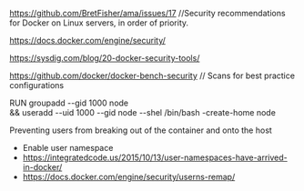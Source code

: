 https://github.com/BretFisher/ama/issues/17 //Security recommendations for Docker on Linux servers, in order of priority.

https://docs.docker.com/engine/security/

https://sysdig.com/blog/20-docker-security-tools/


https://github.com/docker/docker-bench-security // Scans for best practice configurations 

RUN groupadd --gid 1000 node \
    && useradd --uid 1000 --gid node --shel /bin/bash -create-home node

Preventing users from breaking out of the container and onto the host
- Enable user namespace
- https://integratedcode.us/2015/10/13/user-namespaces-have-arrived-in-docker/
- https://docs.docker.com/engine/security/userns-remap/
